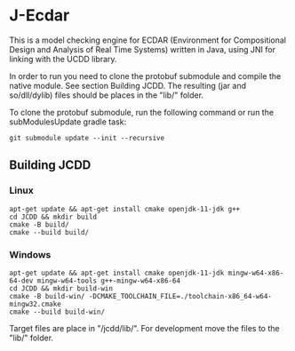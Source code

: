 # J-Ecdar

This is a model checking engine for ECDAR (Environment for Compositional Design and Analysis of Real Time Systems) 
written in Java, using JNI for linking with the UCDD library.

In order to run you need to clone the protobuf submodule and compile the native module. See section Building JCDD. The resulting (jar and so/dll/dylib) 
files should be places in the "lib/" folder. 

To clone the protobuf submodule, run the following command or run the subModulesUpdate gradle task:

``git submodule update --init --recursive``

## Building JCDD

### Linux
```
apt-get update && apt-get install cmake openjdk-11-jdk g++
cd JCDD && mkdir build
cmake -B build/
cmake --build build/ 
```

### Windows
```
apt-get update && apt-get install cmake openjdk-11-jdk mingw-w64-x86-64-dev mingw-w64-tools g++-mingw-w64-x86-64
cd JCDD && mkdir build-win
cmake -B build-win/ -DCMAKE_TOOLCHAIN_FILE=./toolchain-x86_64-w64-mingw32.cmake
cmake --build build-win/ 
```

Target files are place in "<build>/jcdd/lib/". For development move the files to the "lib/" folder.